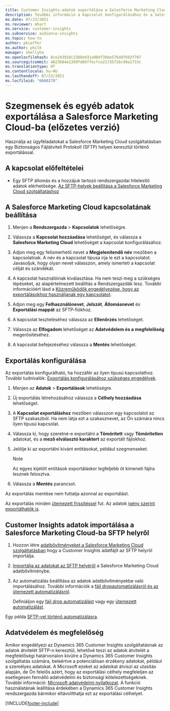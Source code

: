 ```yaml
---
title: Customer Insights-adatok exportálása a Salesforce Marketing Cloud-ba
description: További információ a kapcsolat konfigurálásához és a Salesforce Marketing Cloud-ba való exportáláshoz.
ms.date: 07/23/2021
ms.reviewer: mhart
ms.service: customer-insights
ms.subservice: audience-insights
ms.topic: how-to
author: pkieffer
ms.author: philk
manager: shellyha
ms.openlocfilehash: 8ce243918c2388e931a98df3bbe576ddf692f707
ms.sourcegitcommit: 4823684a1399fd66ffecfce21735f2bc90a1733c
ms.translationtype: HT
ms.contentlocale: hu-HU
ms.lasthandoff: 07/23/2021
ms.locfileid: "6660270"
---
```

# <a name="export-segments-and-other-data-to-salesforce-marketing-cloud-preview"></a>Szegmensek és egyéb adatok exportálása a Salesforce Marketing Cloud-ba (előzetes verzió)

Használja az ügyféladatokat a Salesforce Marketing Cloud szolgáltatásban egy Biztonságos Fájlátviteli Protokoll (SFTP) helyen keresztül történő exportálással.

## <a name="prerequisites-for-connection"></a>A kapcsolat előfeltételei

- Egy SFTP állomás és a hozzájuk tartozó rendszergazdai hitelesítő adatok elérhetősége. [Az SFTP-helyek beállítása a Salesforce Marketing Cloud szolgáltatáshoz](https://help.salesforce.com/articleView?id=sf.mc_es_configure_enhanced_ftp.htm&type=5) 

## <a name="set-up-the-connection-to-salesforce-marketing-cloud"></a>A Salesforce Marketing Cloud kapcsolatának beállítása

1. Menjen a **Rendszergazda** > **Kapcsolatok** lehetőségre.

1. Válassza a **Kapcsolat hozzáadása** lehetőséget, és válassza a **Salesforce Marketing Cloud** lehetőséget a kapcsolat konfigurálásához.

1. Adjon meg egy felismerhető nevet a **Megjelenítendő név** mezőben a kapcsolatnak. A név és a kapcsolat típusa írja le ezt a kapcsolatot. Javasoljuk, hogy olyan nevet válasszon, amely ismerteti a kapcsolat célját és szándékát.

1. A kapcsolat használóinak kiválasztása. Ha nem teszi meg a szükséges lépéseket, az alapértelmezett beállítás a Rendszergazdák lesz. További információért lásd a [Közreműködők engedélyezése, hogy az exportálásokhoz használjanak egy kapcsolatot](connections.md#allow-contributors-to-use-a-connection-for-exports).

1. Adjon meg egy **Felhasználónevet**, **Jelszót**, **Állomásnevet** és **Exportálási mappát** az SFTP-fiókhoz.

1. A kapcsolat teszteléséhez válassza az **Ellenőrzés** lehetőséget.

1. Válassza az **Elfogadom** lehetőséget az **Adatvédelem és a megfelelőség** megerősítéséhez.

1. A kapcsolat befejezéséhez válassza a **Mentés** lehetőséget.

## <a name="configure-an-export"></a>Exportálás konfigurálása

Az exportálás konfigurálható, ha hozzáfér az ilyen típusú kapcsolathoz. További tudnivalók: [Exportálás konfigurálásához szükséges engedélyek](export-destinations.md#set-up-a-new-export).

1. Menjen az **Adatok** > **Exportálások** lehetőségre.

1. Új exportálás létrehozásához válassza a **Célhely hozzáadása** lehetőséget.

1. A **Kapcsolat exportáláshoz** mezőben válasszon egy kapcsolatot az SFTP szakaszból. Ha nem látja ezt a szakasznevet, az Ön számára nincs ilyen típusú kapcsolat.

1. Válassza ki, hogy szeretné-e exportálni a **Tömörített** vagy **Tömörítetlen** adatokat, és a **mező elválasztó karaktert** az exportált fájlokhoz.

1. Jelölje ki az exportálni kívánt entitásokat, például szegmenseket.

   > [!NOTE]
   > Az egyes kijelölt entitások exportáláskor legfeljebb öt kimeneti fájlra lesznek felosztva. 

1. Válassza a **Mentés** parancsot.

Az exportálás mentése nem futtatja azonnal az exportálást.

Az exportálás minden [ütemezett frissítéssel](system.md#schedule-tab) fut. Az adatok [igény szerint exportálhatók is](export-destinations.md#run-exports-on-demand). 

## <a name="import-customer-insights-data-from-sftp-location-to-salesforce-marketing-cloud"></a>Customer Insights adatok importálása a Salesforce Marketing Cloud-ba SFTP helyről

1. Hozzon létre [adatbővítményeket a Salesforce Marketing Cloud szolgáltatásban](https://help.salesforce.com/articleView?id=sf.mc_es_create_data_extension.htm&type=5) hogy a Customer Insights adatfájlt az SFTP helyről importálja.

2. [Importálja az adatokat az SFTP helyéről](https://help.salesforce.com/articleView?id=sf.mc_es_import_data_extension_classic.htm&type=5) a Salesforce Marketing Cloud adatbővítménybe. 

3. Az automatizálás beállítása az adatok adatbővítményekbe való importálásához. További információk a [fájl dropautomatizálásról és az ütemezett automatizálásról](https://help.salesforce.com/articleView?id=sf.mc_as_triggered_automations.htm&type=5).

   Definiáljon egy [fájl drop automatizálást](https://help.salesforce.com/articleView?id=sf.mc_as_define_a_triggered_automation.htm&type=5) vagy egy  [ütemezett automatizálást](https://help.salesforce.com/articleView?id=sf.mc_as_define_a_scheduled_automation.htm&type=5). 

Egy példa [SFTP-vel történő automatizálásra](https://help.salesforce.com/articleView?id=sf.mc_as_ftp_and_triggered_automation_scenario.htm&type=5).

## <a name="data-privacy-and-compliance"></a>Adatvédelem és megfelelőség

Amikor engedélyezi az Dynamics 365 Customer Insights szolgáltatásnak az adatok átvitelét SFTP-n keresztül, lehetővé teszi az adatok átvitelét a megfelelőségi határvonalon kívülre a Dynamics 365 Customer Insights szolgáltatás számára, beleértve a potenciálisan érzékeny adatokat, például a személyes adatokat. A Microsoft ezeket az adatokat átviszi az utasítás alapján, de Ön felelős azért, hogy az exportálási célhely megfeleljen az esetlegesen fennálló adatvédelmi és biztonsági kötelezettségeknek. További információ: [Microsoft adatvédelmi nyilatkozat](https://go.microsoft.com/fwlink/?linkid=396732).
A funkció használatának leállítása érdekében a Dynamics 365 Customer Insights rendszergazda bármikor eltávolíthatja ezt az exportálási célhelyet.

[!INCLUDE[footer-include](../includes/footer-banner.md)]
